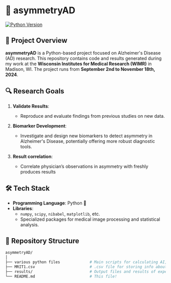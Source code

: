 # 🧠 asymmetryAD

[![Python Version](https://img.shields.io/badge/Python-3.x-blue)](https://www.python.org/downloads/)

## 📖 Project Overview

**asymmetryAD** is a Python-based project focused on Alzheimer's Disease (AD) research. This repository contains code and results generated during my work at the **Wisconsin Institutes for Medical Research (WIMR)** in Madison, WI. The project runs from **September 2nd to November 18th, 2024**.

## 🔍 Research Goals

1. **Validate Results**: 
   - Reproduce and evaluate findings from previous studies on new data.
   
2. **Biomarker Development**:
   - Investigate and design new biomarkers to detect asymmetry in Alzheimer's Disease, potentially offering more robust diagnostic tools.

3. **Result correlation**:
   - Correlate physician’s observations in asymmetry with freshly produces results

## 🛠️ Tech Stack

- **Programming Language**: Python 🐍
- **Libraries**: 
   - `numpy`, `scipy`, `nibabel`, `matplotlib`, etc.
   - Specialized packages for medical image processing and statistical analysis.
   
## 📁 Repository Structure

```bash
asymmetryAD/
│
├── various python files             # Main scripts for calculating AI, sorting and analyzing data
├── MRIT1.csv                        # .csv file for storing info about patients
├── results/                         # Output files and results of experiments
└── README.md                        # This file!
